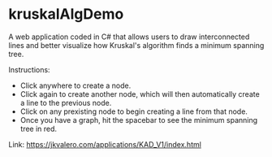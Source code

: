 # kruskalAlgDemo
A web application coded in C# that allows users to draw interconnected lines and better visualize how Kruskal's algorithm finds a minimum spanning tree.

Instructions:
- Click anywhere to create a node.
- Click again to create another node, which will then automatically create a line to the previous node.
- Click on any prexisting node to begin creating a line from that node.
- Once you have a graph, hit the spacebar to see the minimum spanning tree in red.

Link: https://jkvalero.com/applications/KAD_V1/index.html
